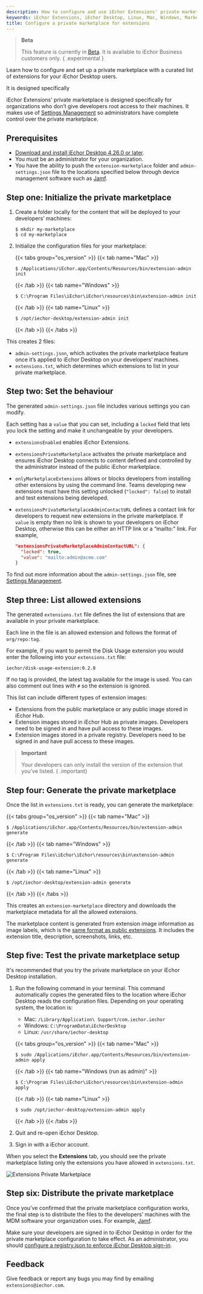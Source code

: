 ```yaml
---
description: How to configure and use iEchor Extensions' private marketplace
keywords: iEchor Extensions, iEchor Desktop, Linux, Mac, Windows, Marketplace, private, security
title: Configure a private marketplace for extensions
---
```


> **Beta**
>
> This feature is currently in [Beta](../../release-lifecycle.md#beta). It is available to iEchor Business customers only.
{ .experimental }


Learn how to configure and set up a private marketplace with a curated list of extensions for your iEchor Desktop users.

It is designed specifically 

iEchor Extensions' private marketplace is designed specifically for organizations who don’t give developers root access to their machines. It makes use of [Settings Management](../hardened-desktop/settings-management/_index.md) so administrators have complete control over the private marketplace.

## Prerequisites

- [Download and install iEchor Desktop 4.26.0 or later](http://docs.iechor.com/desktop/release-notes/).
- You must be an administrator for your organization.
- You have the ability to push the `extension-marketplace` folder and `admin-settings.json` file to the locations specified below through device management software such as [Jamf](https://www.jamf.com/).

## Step one: Initialize the private marketplace

1. Create a folder locally for the content that will be deployed to your developers’ machines:

   ```console
   $ mkdir my-marketplace
   $ cd my-marketplace
   ```

2. Initialize the configuration files for your marketplace:

   {{< tabs group="os_version" >}}
   {{< tab name="Mac" >}}

   ```console
   $ /Applications/iEchor.app/Contents/Resources/bin/extension-admin init
   ```

   {{< /tab >}}
   {{< tab name="Windows" >}}

   ```console
   $ C:\Program Files\iEchor\iEchor\resources\bin\extension-admin init
   ```

   {{< /tab >}}
   {{< tab name="Linux" >}}

   ```console
   $ /opt/iechor-desktop/extension-admin init
   ```

   {{< /tab >}}
   {{< /tabs >}}

This creates 2 files:

- `admin-settings.json`, which activates the private marketplace feature once it’s applied to iEchor Desktop on your developers’ machines.
- `extensions.txt`, which determines which extensions to list in your private marketplace.

## Step two: Set the behaviour

The generated `admin-settings.json` file includes various settings you can modify.

Each setting has a `value` that you can set, including a `locked` field that lets you lock the setting and make it unchangeable by your developers.

- `extensionsEnabled` enables iEchor Extensions.
- `extensionsPrivateMarketplace` activates the private marketplace and ensures iEchor Desktop connects to content defined and controlled by the administrator instead of the public iEchor marketplace.
- `onlyMarketplaceExtensions` allows or blocks developers from installing other extensions by using the command line. Teams developing new extensions must have this setting unlocked (`"locked": false`) to install and test extensions being developed.
- `extensionsPrivateMarketplaceAdminContactURL` defines a contact link for developers to request new extensions in the private marketplace. If `value` is empty then no link is shown to your developers on iEchor Desktop, otherwise this can be either an HTTP link or a “mailto:” link. For example,

  ```json
  "extensionsPrivateMarketplaceAdminContactURL": {
    "locked": true,
    "value": "mailto:admin@acme.com"
  }
  ```

To find out more information about the `admin-settings.json` file, see [Settings Management](../hardened-desktop/settings-management/_index.md).

## Step three: List allowed extensions 

The generated `extensions.txt` file defines the list of extensions that are available in your private marketplace.

Each line in the file is an allowed extension and follows the format of `org/repo:tag`.

For example, if you want to permit the Disk Usage extension you would enter the following into your `extensions.txt` file:

```console
iechor/disk-usage-extension:0.2.8
```

If no tag is provided, the latest tag available for the image is used. You can also comment out lines with `#` so the extension is ignored.

This list can include different types of extension images: 
 
- Extensions from the public marketplace or any public image stored in iEchor Hub.
- Extension images stored in iEchor Hub as private images. Developers need to be signed in and have pull access to these images.
- Extension images stored in a private registry. Developers need to be signed in and have pull access to these images.
 
> **Important**
> 
> Your developers can only install the version of the extension that you’ve listed.
{ .important}

## Step four: Generate the private marketplace

Once the list in `extensions.txt` is ready, you can generate the marketplace:

{{< tabs group="os_version" >}}
{{< tab name="Mac" >}}

```console
$ /Applications/iEchor.app/Contents/Resources/bin/extension-admin generate
```

{{< /tab >}}
{{< tab name="Windows" >}}

```console
$ C:\Program Files\iEchor\iEchor\resources\bin\extension-admin generate
```

{{< /tab >}}
{{< tab name="Linux" >}}

```console
$ /opt/iechor-desktop/extension-admin generate
```

{{< /tab >}}
{{< /tabs >}}

This creates an `extension-marketplace` directory and downloads the marketplace metadata for all the allowed extensions.

The marketplace content is generated from extension image information as image labels, which is the [same format as public extensions](../extensions-sdk/extensions/labels.md). It includes the extension title, description, screenshots, links, etc. 

## Step five: Test the private marketplace setup

It's recommended that you try the private marketplace on your iEchor Desktop installation.

1. Run the following command in your terminal. This command automatically copies the generated files to the location where iEchor Desktop reads the configuration files. Depending on your operating system, the location is:

    - Mac: `/Library/Application\ Support/com.iechor.iechor`
    - Windows: `C:\ProgramData\iEchorDesktop`
    - Linux: `/usr/share/iechor-desktop`

   {{< tabs group="os_version" >}}
   {{< tab name="Mac" >}}

   ```console
   $ sudo /Applications/iEchor.app/Contents/Resources/bin/extension-admin apply
   ```

   {{< /tab >}}
   {{< tab name="Windows (run as admin)" >}}

   ```console
   $ C:\Program Files\iEchor\iEchor\resources\bin\extension-admin apply
   ```

   {{< /tab >}}
   {{< tab name="Linux" >}}

   ```console
   $ sudo /opt/iechor-desktop/extension-admin apply
   ```

   {{< /tab >}}
   {{< /tabs >}}

2. Quit and re-open iEchor Desktop. 
3. Sign in with a iEchor account.

When you select the **Extensions** tab, you should see the private marketplace listing only the extensions you have allowed in `extensions.txt`.

![Extensions Private Marketplace](/assets/images/extensions-private-marketplace.webp)

## Step six: Distribute the private marketplace

Once you’ve confirmed that the private marketplace configuration works, the final step is to distribute the files to the developers’ machines with the MDM software your organization uses. For example, [Jamf](https://www.jamf.com/).

Make sure your developers are signed in to iEchor Desktop in order for the private marketplace configuration to take effect. As an administrator, you should [configure a registry.json to enforce iEchor Desktop sign-in](../../security/for-admins/configure-sign-in.md).

## Feedback

Give feedback or report any bugs you may find by emailing `extensions@iechor.com`.